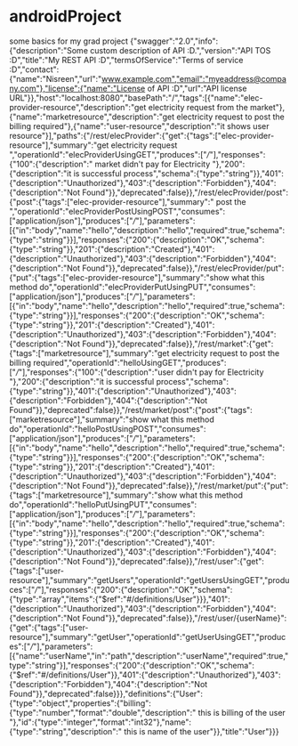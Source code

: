 # androidProject
some basics for my grad project
{"swagger":"2.0","info":{"description":"Some custom description of API :D.","version":"API TOS :D","title":"My REST API :D","termsOfService":"Terms of service :D","contact":{"name":"Nisreen","url":"www.example.com","email":"myeaddress@company.com"},"license":{"name":"License of API :D","url":"API license URL"}},"host":"localhost:8080","basePath":"/","tags":[{"name":"elec-provider-resource","description":"get electricity request from the market"},{"name":"marketresource","description":"get electricity request to post the billing required"},{"name":"user-resource","description":"it shows user resource"}],"paths":{"/rest/elecProvider":{"get":{"tags":["elec-provider-resource"],"summary":"get electricity request ","operationId":"elecProviderUsingGET","produces":["*/*"],"responses":{"100":{"description":" market didn't pay for Electricity "},"200":{"description":"it is successful process","schema":{"type":"string"}},"401":{"description":"Unauthorized"},"403":{"description":"Forbidden"},"404":{"description":"Not Found"}},"deprecated":false}},"/rest/elecProvider/post":{"post":{"tags":["elec-provider-resource"],"summary":" post the ","operationId":"elecProviderPostUsingPOST","consumes":["application/json"],"produces":["*/*"],"parameters":[{"in":"body","name":"hello","description":"hello","required":true,"schema":{"type":"string"}}],"responses":{"200":{"description":"OK","schema":{"type":"string"}},"201":{"description":"Created"},"401":{"description":"Unauthorized"},"403":{"description":"Forbidden"},"404":{"description":"Not Found"}},"deprecated":false}},"/rest/elecProvider/put":{"put":{"tags":["elec-provider-resource"],"summary":"show what this method do","operationId":"elecProviderPutUsingPUT","consumes":["application/json"],"produces":["*/*"],"parameters":[{"in":"body","name":"hello","description":"hello","required":true,"schema":{"type":"string"}}],"responses":{"200":{"description":"OK","schema":{"type":"string"}},"201":{"description":"Created"},"401":{"description":"Unauthorized"},"403":{"description":"Forbidden"},"404":{"description":"Not Found"}},"deprecated":false}},"/rest/market":{"get":{"tags":["marketresource"],"summary":"get electricity request to post the billing required","operationId":"helloUsingGET","produces":["*/*"],"responses":{"100":{"description":"user didn't pay for Electricity "},"200":{"description":"it is successful process","schema":{"type":"string"}},"401":{"description":"Unauthorized"},"403":{"description":"Forbidden"},"404":{"description":"Not Found"}},"deprecated":false}},"/rest/market/post":{"post":{"tags":["marketresource"],"summary":"show what this method do","operationId":"helloPostUsingPOST","consumes":["application/json"],"produces":["*/*"],"parameters":[{"in":"body","name":"hello","description":"hello","required":true,"schema":{"type":"string"}}],"responses":{"200":{"description":"OK","schema":{"type":"string"}},"201":{"description":"Created"},"401":{"description":"Unauthorized"},"403":{"description":"Forbidden"},"404":{"description":"Not Found"}},"deprecated":false}},"/rest/market/put":{"put":{"tags":["marketresource"],"summary":"show what this method do","operationId":"helloPutUsingPUT","consumes":["application/json"],"produces":["*/*"],"parameters":[{"in":"body","name":"hello","description":"hello","required":true,"schema":{"type":"string"}}],"responses":{"200":{"description":"OK","schema":{"type":"string"}},"201":{"description":"Created"},"401":{"description":"Unauthorized"},"403":{"description":"Forbidden"},"404":{"description":"Not Found"}},"deprecated":false}},"/rest/user":{"get":{"tags":["user-resource"],"summary":"getUsers","operationId":"getUsersUsingGET","produces":["*/*"],"responses":{"200":{"description":"OK","schema":{"type":"array","items":{"$ref":"#/definitions/User"}}},"401":{"description":"Unauthorized"},"403":{"description":"Forbidden"},"404":{"description":"Not Found"}},"deprecated":false}},"/rest/user/{userName}":{"get":{"tags":["user-resource"],"summary":"getUser","operationId":"getUserUsingGET","produces":["*/*"],"parameters":[{"name":"userName","in":"path","description":"userName","required":true,"type":"string"}],"responses":{"200":{"description":"OK","schema":{"$ref":"#/definitions/User"}},"401":{"description":"Unauthorized"},"403":{"description":"Forbidden"},"404":{"description":"Not Found"}},"deprecated":false}}},"definitions":{"User":{"type":"object","properties":{"billing":{"type":"number","format":"double","description":" this is billing of the user "},"id":{"type":"integer","format":"int32"},"name":{"type":"string","description":" this is name of the user"}},"title":"User"}}}
